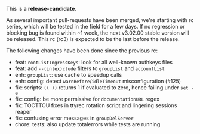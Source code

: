 This is a **release-candidate**.

As several important pull-requests have been merged, we're starting with rc series, which will be tested in the field for a few days. If no regression or blocking bug is found within ~1 week, the next v3.02.00 stable version will be released.
This rc (rc3) is expected to be the last before the release.

The following changes have been done since the previous rc:
- feat: `rootListIngressKeys`: look for all well-known authkeys files
- feat: add `--(in|ex)clude` filters to `groupList` and `accountList`
- enh: `groupList`: use cache to speedup calls
- enh: config: detect `warnBefore`/`idleTimeout` misconfiguration (#125)
- fix: scripts: `(( ))` returns 1 if evaluated to zero, hence failing under `set -e`
- fix: config: be more permissive for `documentationURL` regex
- fix: TOCTTOU fixes in ttyrec rotation script and lingering sessions reaper
- fix: confusing error messages in `groupDelServer`
- chore: tests: also update totalerrors while tests are running
